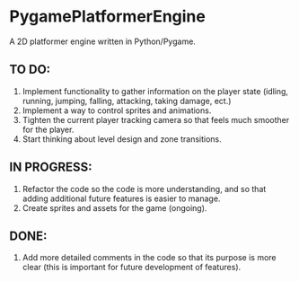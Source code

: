 # PygamePlatformerEngine
A 2D platformer engine written in Python/Pygame.

## TO DO:
1. Implement functionality to gather information on the player state (idling, running, jumping, falling, attacking, taking damage, ect.)
2. Implement a way to control sprites and animations.
3. Tighten the current player tracking camera so that feels much smoother for the player.
4. Start thinking about level design and zone transitions.

## IN PROGRESS:
1. Refactor the code so the code is more understanding, and so that adding additional future features is easier to manage.
2. Create sprites and assets for the game (ongoing).

## DONE:
1. Add more detailed comments in the code so that its purpose is more clear (this is important for future development of features).
